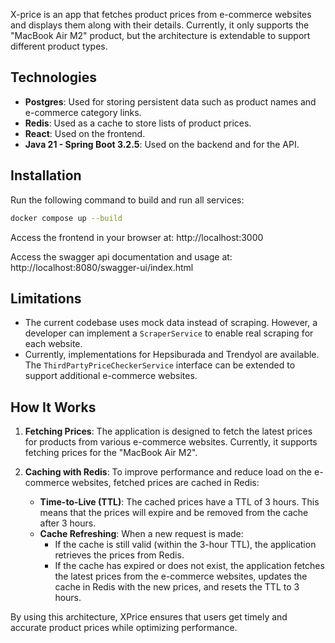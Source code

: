 
X-price is an app that fetches product prices from e-commerce websites and displays them along with their details. Currently, it only supports the "MacBook Air M2" product, but the architecture is extendable to support different product types.

## Technologies
- **Postgres**: Used for storing persistent data such as product names and e-commerce category links.
- **Redis**: Used as a cache to store lists of product prices.
- **React**: Used on the frontend.
- **Java 21 - Spring Boot 3.2.5**: Used on the backend and for the API.
  
## Installation

Run the following command to build and run all services:
```bash
docker compose up --build
```

Access the frontend in your browser at:
http://localhost:3000

Access the swagger api documentation and usage at: 
http://localhost:8080/swagger-ui/index.html


## Limitations
- The current codebase uses mock data instead of scraping. However, a developer can implement a `ScraperService` to enable real scraping for each website.
- Currently, implementations for Hepsiburada and Trendyol are available. The `ThirdPartyPriceCheckerService` interface can be extended to support additional e-commerce websites.

## How It Works

1. **Fetching Prices**: The application is designed to fetch the latest prices for products from various e-commerce websites. Currently, it supports fetching prices for the "MacBook Air M2".

2. **Caching with Redis**: To improve performance and reduce load on the e-commerce websites, fetched prices are cached in Redis:
    - **Time-to-Live (TTL)**: The cached prices have a TTL of 3 hours. This means that the prices will expire and be removed from the cache after 3 hours.
    - **Cache Refreshing**: When a new request is made:
        - If the cache is still valid (within the 3-hour TTL), the application retrieves the prices from Redis.
        - If the cache has expired or does not exist, the application fetches the latest prices from the e-commerce websites, updates the cache in Redis with the new prices, and resets the TTL to 3 hours.

By using this architecture, XPrice ensures that users get timely and accurate product prices while optimizing performance.
